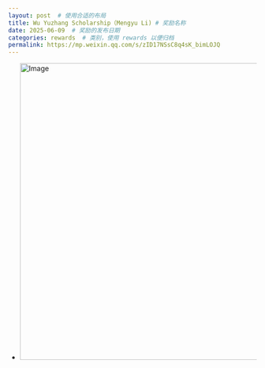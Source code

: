 ```yaml
---
layout: post  # 使用合适的布局
title: Wu Yuzhang Scholarship（Mengyu Li) # 奖励名称
date: 2025-06-09  # 奖励的发布日期
categories: rewards  # 类别，使用 rewards 以便归档
permalink: https://mp.weixin.qq.com/s/zID17NSsC8q4sK_bimLOJQ
---
```


- <img src="https://cheng-bdal.github.io//images/李梦雨-吴玉章.png" alt="Image" width="600">

